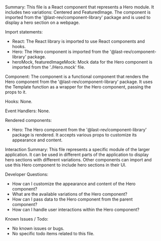 Summary:
This file is a React component that represents a Hero module. It includes two variations: Centered and FeaturedImage. The component is imported from the '@last-rev/component-library' package and is used to display a hero section on a webpage.

Import statements:
- React: The React library is imported to use React components and hooks.
- Hero: The Hero component is imported from the '@last-rev/component-library' package.
- heroMock, featuredImageMock: Mock data for the Hero component is imported from the './Hero.mock' file.

Component:
The component is a functional component that renders the Hero component from the '@last-rev/component-library' package. It uses the Template function as a wrapper for the Hero component, passing the props to it.

Hooks:
None.

Event Handlers:
None.

Rendered components:
- Hero: The Hero component from the '@last-rev/component-library' package is rendered. It accepts various props to customize its appearance and content.

Interaction Summary:
This file represents a specific module of the larger application. It can be used in different parts of the application to display hero sections with different variations. Other components can import and use this Hero component to include hero sections in their UI.

Developer Questions:
- How can I customize the appearance and content of the Hero component?
- What are the available variations of the Hero component?
- How can I pass data to the Hero component from the parent component?
- How can I handle user interactions within the Hero component?

Known Issues / Todo:
- No known issues or bugs.
- No specific todo items related to this file.